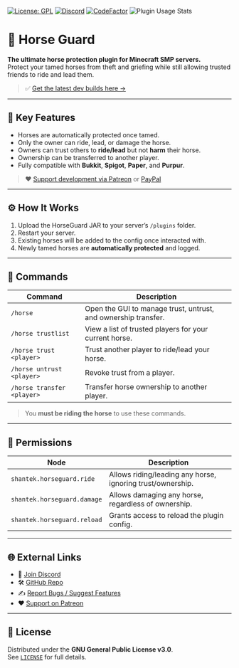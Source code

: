 [![License: GPL](https://img.shields.io/badge/license-GPL-blue.svg)](LICENSE)
[![Discord](https://img.shields.io/discord/628396916639793152.svg?color=%237289da&label=discord)](https://shantek.co/discord)
[![CodeFactor](https://www.codefactor.io/repository/github/shantek/horseguard/badge)](https://www.codefactor.io/repository/github/shantek/horseguard)
![Plugin Usage Stats](https://bstats.org/signatures/bukkit/Horse%20Guard.svg)

# 🐴 Horse Guard

**The ultimate horse protection plugin for Minecraft SMP servers.**  
Protect your tamed horses from theft and griefing while still allowing trusted friends to ride and lead them.

> ✅ [Get the latest dev builds here →](https://shantek.dev/job/HorseGuard/)

---

## 🔐 Key Features

- Horses are automatically protected once tamed.
- Only the owner can ride, lead, or damage the horse.
- Owners can trust others to **ride/lead** but not **harm** their horse.
- Ownership can be transferred to another player.
- Fully compatible with **Bukkit**, **Spigot**, **Paper**, and **Purpur**.

> ❤️ [Support development via Patreon](https://shantek.co/patreon) or [PayPal](https://www.paypal.com/donate/?hosted_button_id=7KM6BVLPHSGDC)

---

## ⚙️ How It Works

1. Upload the HorseGuard JAR to your server’s `/plugins` folder.
2. Restart your server.
3. Existing horses will be added to the config once interacted with.
4. Newly tamed horses are **automatically protected** and logged.

---

## 🐎 Commands

| Command | Description |
|---------|-------------|
| `/horse` | Open the GUI to manage trust, untrust, and ownership transfer. |
| `/horse trustlist` | View a list of trusted players for your current horse. |
| `/horse trust <player>` | Trust another player to ride/lead your horse. |
| `/horse untrust <player>` | Revoke trust from a player. |
| `/horse transfer <player>` | Transfer horse ownership to another player. |

> You **must be riding the horse** to use these commands.

---

## 🔐 Permissions

| Node | Description |
|------|-------------|
| `shantek.horseguard.ride` | Allows riding/leading any horse, ignoring trust/ownership. |
| `shantek.horseguard.damage` | Allows damaging any horse, regardless of ownership. |
| `shantek.horseguard.reload` | Grants access to reload the plugin config. |

---

## 🌐 External Links

- 💬 [Join Discord](https://shantek.co/discord)
- 🛠️ [GitHub Repo](https://github.com/shantek/HorseGuard)
- ✍️ [Report Bugs / Suggest Features](https://github.com/shantek/HorseGuard/issues)
- ❤️ [Support on Patreon](https://shantek.co/patreon)

---

## 📄 License

Distributed under the **GNU General Public License v3.0**.  
See [`LICENSE`](LICENSE) for full details.